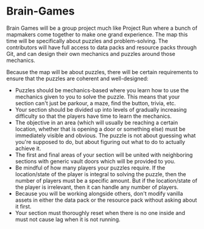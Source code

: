 # Brain-Games
Brain Games will be a group project much like Project Run where a bunch of mapmakers come together to make one grand experience. The map this time will be specifically about puzzles and problem-solving. The contributors will have full access to data packs and resource packs through Git, and can design their own mechanics and puzzles around those mechanics.

Because the map will be about puzzles, there will be certain requirements to ensure that the puzzles are coherent and well-designed:

- Puzzles should be mechanics-based where you learn how to use the mechanics given to you to solve the puzzle. This means that your section can't just be parkour, a maze, find the button, trivia, etc.
- Your section should be divided up into levels of gradually increasing difficulty so that the players have time to learn the mechanics.
- The objective in an area (which will usually be reaching a certain location, whether that is opening a door or something else) must be immediately visible and obvious. The puzzle is not about guessing what you're supposed to do, but about figuring out what to do to actually achieve it.
- The first and final areas of your section will be united with neighboring sections with generic vault doors which will be provided to you.
- Be mindful of how many players your puzzles require. If the location/state of the player is integral to solving the puzzle, then the number of players must be a specific amount. But if the location/state of the player is irrelevant, then it can handle any number of players.
- Because you will be working alongside others, don't modify vanilla assets in either the data pack or the resource pack without asking about it first.
- Your section must thoroughly reset when there is no one inside and must not cause lag when it is not running. 
